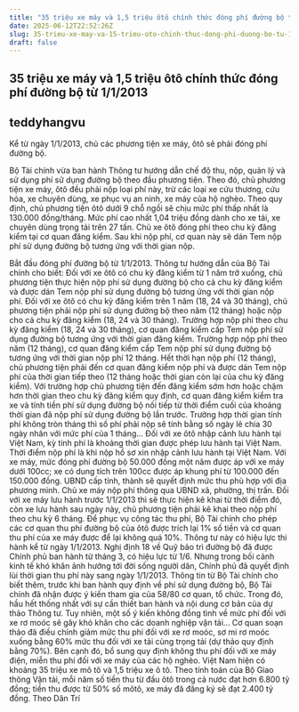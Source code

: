 ```yaml
---
title: "35 triệu xe máy và 1,5 triệu ôtô chính thức đóng phí đường bộ từ 1/1/2013"
date: 2025-06-12T22:52:26Z
slug: 35-trieu-xe-may-va-15-trieu-oto-chinh-thuc-dong-phi-duong-bo-tu-112013
draft: false
---
```


## 35 triệu xe máy và 1,5 triệu ôtô chính thức đóng phí đường bộ từ 1/1/2013

## teddyhangvu

Kể từ ngày 1/1/2013, chủ các phương tiện xe máy, ôtô sẽ phải đóng phí đường bộ.

Bộ Tài chính vừa ban hành Thông tư hướng dẫn chế độ thu, nộp, quản lý và sử dụng phí sử dụng đường bộ theo đầu phương tiện. Theo đó, chủ phương tiện xe máy, ôtô đều phải nộp loại phí này, trừ các loại xe cứu thương, cứu hỏa, xe chuyên dùng, xe phục vụ an ninh, xe máy của hộ nghèo.
Theo quy định, chủ phương tiện ôtô dưới 9 chỗ ngồi sẽ chịu mức phí thấp nhất là 130.000 đồng/tháng. Mức phí cao nhất 1,04 triệu đồng dành cho xe tải, xe chuyên dùng trọng tải trên 27 tấn. Chủ xe ôtô đóng phí theo chu kỳ đăng kiểm tại cơ quan đăng kiểm. Sau khi nộp phí, cơ quan này sẽ dán Tem nộp phí sử dụng đường bộ tương ứng với thời gian nộp.

Bắt đầu đóng phí đường bộ từ 1/1/2013.
Thông tư hướng dẫn của Bộ Tài chính cho biết: Đối với xe ôtô có chu kỳ đăng kiểm từ 1 năm trở xuống, chủ phương tiện thực hiện nộp phí sử dụng đường bộ cho cả chu kỳ đăng kiểm và được dán Tem nộp phí sử dụng đường bộ tương ứng với thời gian nộp phí.
Đối với xe ôtô có chu kỳ đăng kiểm trên 1 năm (18, 24 và 30 tháng), chủ phương tiện phải nộp phí sử dụng đường bộ theo năm (12 tháng) hoặc nộp cho cả chu kỳ đăng kiểm (18, 24 và 30 tháng). Trường hợp nộp phí theo chu kỳ đăng kiểm (18, 24 và 30 tháng), cơ quan đăng kiểm cấp Tem nộp phí sử dụng đường bộ tương ứng với thời gian đăng kiểm.
Trường hợp nộp phí theo năm (12 tháng), cơ quan đăng kiểm cấp Tem nộp phí sử dụng đường bộ tương ứng với thời gian nộp phí 12 tháng. Hết thời hạn nộp phí (12 tháng), chủ phương tiện phải đến cơ quan đăng kiểm nộp phí và được dán Tem nộp phí của thời gian tiếp theo (12 tháng hoặc thời gian còn lại của chu kỳ đăng kiểm).
Với trường hợp chủ phương tiện đến đăng kiểm sớm hơn hoặc chậm hơn thời gian theo chu kỳ đăng kiểm quy định, cơ quan đăng kiểm kiểm tra xe và tính tiền phí sử dụng đường bộ nối tiếp từ thời điểm cuối của khoảng thời gian đã nộp phí sử dụng đường bộ lần trước. Trường hợp thời gian tính phí không tròn tháng thì số phí phải nộp sẽ tính bằng số ngày lẻ chia 30 ngày nhân với mức phí của 1 tháng…
Đối với xe ôtô nhập cảnh lưu hành tại Việt Nam, kỳ tính phí là khoảng thời gian được phép lưu hành tại Việt Nam. Thời điểm nộp phí là khi nộp hồ sơ xin nhập cảnh lưu hành tại Việt Nam.
Với xe máy, mức đóng phí đường bộ 50.000 đồng một năm được áp với xe máy dưới 100cc; xe có dung tích trên 100cc được áp khung phí từ 100.000 đến 150.000 đồng. UBND cấp tỉnh, thành sẽ quyết định mức thu phù hợp với địa phương mình. Chủ xe máy nộp phí thông qua UBND xã, phường, thị trấn. Đối với xe máy lưu hành trước 1/1/2013 thì sẽ thực hiện kê khai từ thời điểm đó, còn xe lưu hành sau ngày này, chủ phương tiện phải kê khai theo nộp phí theo chu kỳ 6 tháng.
Để phục vụ công tác thu phí, Bộ Tài chính cho phép các cơ quan thu phí đường bộ của ôtô được trích lại 1% số tiền và cơ quan thu phí của xe máy được để lại không quá 10%.
Thông tư này có hiệu lực thi hành kể từ ngày 1/1/2013. Nghị định 18 về Quỹ bảo trì đường bộ đã được Chính phủ ban hành từ tháng 3, có hiệu lực từ 1/6. Nhưng trong bối cảnh kinh tế khó khăn ảnh hưởng tới đời sống người dân, Chính phủ đã quyết định lùi thời gian thu phí này sang ngày 1/1/2013.
Thông tin từ Bộ Tài chính cho biết thêm, trước khi ban hành quy định về phí sử dụng đường bộ, Bộ Tài chính đã nhận được ý kiến tham gia của 58/80 cơ quan, tổ chức. Trong đó, hầu hết thống nhất với sự cần thiết ban hành và nội dung cơ bản của dự thảo Thông tư. 
Tuy nhiên, một số ý kiến không đồng tình về mức phí đối với xe rơ moóc sẽ gây khó khăn cho các doanh nghiệp vận tải... Cơ quan soạn thảo đã điều chỉnh giảm mức thu phí đối với xe rơ moóc, sơ mi rơ moóc xuống bằng 60% mức thu đối với xe tải cùng trọng tải (dự thảo quy định bằng 70%). Bên cạnh đó, bổ sung quy định không thu phí đối với xe máy điện, miễn thu phí đối với xe máy của các hộ nghèo.
Việt Nam hiện có khoảng 35 triệu xe mô tô và 1,5 triệu xe ô tô. Theo tính toán của Bộ Giao thông Vận tải, mỗi năm số tiền thu từ đầu ôtô trong cả nước đạt hơn 6.800 tỷ đồng; tiền thu được từ 50% số môtô, xe máy đã đăng ký sẽ đạt 2.400 tỷ đồng.
Theo Dân Trí